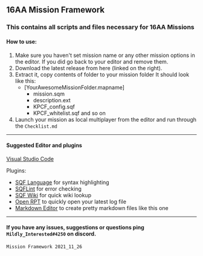 ## 16AA Mission Framework

### This contains all scripts and files necessary for 16AA Missions

#### How to use:

1. Make sure you haven't set mission name or any other mission options in the editor.
   If you did go back to your editor and remove them.
2. Download the latest release from here (linked on the right).
3. Extract it, copy contents of folder to your mission folder
   It should look like this:
   * [YourAwesomeMissionFolder.mapname]
     * mission.sqm
     * description.ext
     * KPCF_config.sqf
     * KPCF_whitelist.sqf
       and so on
4. Launch your mission as local multiplayer from the editor and run through the `Checklist.md`

---

#### Suggested Editor and plugins

[Visual Studio Code](https://code.visualstudio.com/)

Plugins:

* [SQF Language](https://marketplace.visualstudio.com/items?itemName=Armitxes.sqf) for syntax highlighting
* [SQFLint](https://marketplace.visualstudio.com/items?itemName=skacekachna.sqflint) for error checking
* [SQF Wiki](https://marketplace.visualstudio.com/items?itemName=EelisLynne.sqf-wikihttps:/) for quick wiki lookup
* [Open RPT](https://marketplace.visualstudio.com/items?itemName=bux578.vscode-openlastrpt) to quickly open your latest log file
* [Markdown Editor](https://marketplace.visualstudio.com/items?itemName=zaaack.markdown-editor) to create pretty markdown files like this one

---

#### If you have any issues, suggestions or questions ping `Mildly_Interested#4250` on discord.

`Mission Framework 2021_11_26`
